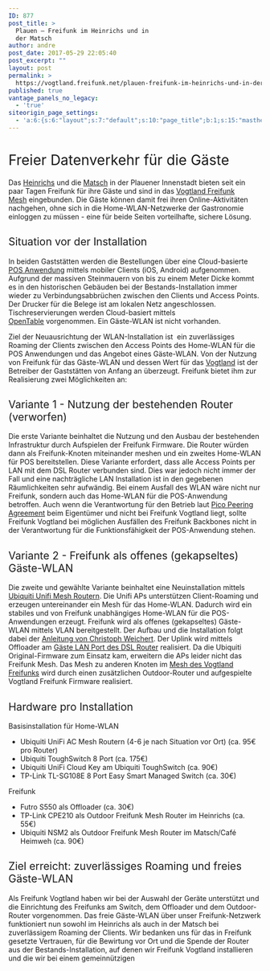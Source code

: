 ```yaml
---
ID: 877
post_title: >
  Plauen – Freifunk im Heinrichs und in
  der Matsch
author: andre
post_date: 2017-05-29 22:05:40
post_excerpt: ""
layout: post
permalink: >
  https://vogtland.freifunk.net/plauen-freifunk-im-heinrichs-und-in-der-matsch/
published: true
vantage_panels_no_legacy:
  - 'true'
siteorigin_page_settings:
  - 'a:6:{s:6:"layout";s:7:"default";s:10:"page_title";b:1;s:15:"masthead_margin";b:1;s:13:"footer_margin";b:1;s:13:"hide_masthead";b:0;s:19:"hide_footer_widgets";b:0;}'
---
```

<h1><span style="font-weight: 400;">Freier Datenverkehr für die Gäste</span></h1>
<span style="font-weight: 400;">Das <a href="http://www.heinrichs-plauen.de/" target="_blank" rel="noopener noreferrer">Heinrichs</a> und die <a href="https://matsch-plauen.jimdo.com/" target="_blank" rel="noopener noreferrer">Matsch</a> in der Plauener Innenstadt bieten seit ein paar Tagen Freifunk für ihre Gäste und sind in das <a href="https://vogtland.freifunk.net/map/" target="_blank" rel="noopener noreferrer">Vogtland Freifunk Mesh</a> eingebunden. Die Gäste können damit frei ihren Online-Aktivitäten nachgehen, ohne sich in die Home-WLAN-Netzwerke der Gastronomie einloggen zu müssen - eine für beide Seiten vorteilhafte, sichere Lösung.</span>
<h2><span style="font-weight: 400;">Situation vor der Installation</span></h2>
<span style="font-weight: 400;">In beiden Gaststätten werden die Bestellungen über eine Cloud-basierte <a href="https://www.gastronovi.de/" target="_blank" rel="noopener noreferrer">POS Anwendung</a> mittels mobiler Clients (iOS, Android) aufgenommen. Aufgrund der massiven Steinmauern von bis zu einem Meter Dicke kommt es in den historischen Gebäuden bei der Bestands-Installation immer wieder zu Verbindungsabbrüchen zwischen den Clients und Access Points. Der Drucker für die Belege ist am lokalen Netz angeschlossen. Tischreservierungen werden Cloud-basiert mittels <a href="https://www.opentable.de/start/home" target="_blank" rel="noopener noreferrer">OpenTable</a> vorgenommen. Ein Gäste-WLAN ist nicht vorhanden. </span>

<span style="font-weight: 400;">Ziel der Neuausrichtung der WLAN-Installation ist  ein zuverlässiges Roaming der Clients zwischen den Access Points des Home-WLAN für die POS Anwendungen und das Angebot eines Gäste-WLAN. Von der Nutzung von Freifunk für das Gäste-WLAN und dessen Wert für das <a href="http://www.vogtland-tourismus.de/" target="_blank" rel="noopener noreferrer">Vogtland</a> ist der Betreiber der Gaststätten von Anfang an überzeugt. Freifunk bietet ihm zur Realisierung zwei Möglichkeiten an:</span>
<h2><span style="font-weight: 400;">Variante 1 - Nutzung der bestehenden Router (verworfen)</span></h2>
<span style="font-weight: 400;">Die erste Variante beinhaltet die Nutzung und den Ausbau der bestehenden Infrastruktur durch Aufspielen der Freifunk Firmware. Die Router würden dann als Freifunk-Knoten miteinander meshen und ein zweites Home-WLAN für POS bereitstellen. Diese Variante erfordert, dass alle Access Points per LAN mit dem DSL Router verbunden sind. Dies war jedoch nicht immer der Fall und eine nachträgliche LAN Installation ist in den gegebenen Räumlichkeiten sehr aufwändig. Bei einem Ausfall des WLAN wäre nicht nur Freifunk, sondern auch das Home-WLAN für die POS-Anwendung betroffen. Auch wenn die Verantwortung für den Betrieb laut <a href="http://www.picopeer.net/PPA-de.shtml" target="_blank" rel="noopener noreferrer">Pico Peering Agreement</a> beim Eigentümer und nicht bei Freifunk Vogtland liegt, sollte Freifunk Vogtland bei möglichen Ausfällen des Freifunk Backbones nicht in der Verantwortung für die Funktionsfähigkeit der POS-Anwendung stehen. </span>
<h2><span style="font-weight: 400;">Variante 2 - Freifunk als offenes (gekapseltes) Gäste-WLAN</span></h2>
<span style="font-weight: 400;">Die zweite und gewählte Variante beinhaltet eine Neuinstallation mittels <a href="http://dl-origin.ubnt.com/datasheets/unifi/UniFi_AC_Mesh_DS.pdf" target="_blank" rel="noopener noreferrer">Ubiquiti Unifi Mesh Routern</a>. Die Unifi APs unterstützen Client-Roaming und erzeugen untereinander ein Mesh für das Home-WLAN. Dadurch wird ein stabiles und von Freifunk unabhängiges Home-WLAN für die POS-Anwendungen erzeugt. Freifunk wird als offenes (gekapseltes) Gäste-WLAN mittels VLAN bereitgestellt. Der Aufbau und die Installation folgt dabei der <a href="https://psi.cx/2017/unifi-ff-setup/" target="_blank" rel="noopener noreferrer">Anleitung von Christoph Weichert</a>. Der Uplink wird mittels Offloader am <a href="https://vogtland.freifunk.net/freifunk-router-an-fritzbox-per-gaeste-lan/" target="_blank" rel="noopener noreferrer">Gäste LAN Port des DSL Router</a> realisiert. Da die Ubiquiti Original-Firmware zum Einsatz kam, erweitern die APs leider nicht das Freifunk Mesh. Das Mesh zu anderen Knoten im <a href="https://vogtland.freifunk.net/map/" target="_blank" rel="noopener noreferrer">Mesh des Vogtland Freifunks</a> wird durch einen zusätzlichen Outdoor-Router und aufgespielte Vogtland Freifunk Firmware realisiert. </span>
<h2><span style="font-weight: 400;">Hardware pro Installation</span></h2>
<span style="font-weight: 400;">Basisinstallation für Home-WLAN </span>
<ul>
 	<li style="font-weight: 400;"><span style="font-weight: 400;">Ubiquiti UniFi AC Mesh Routern (4-6 je nach Situation vor Ort) (ca. 95€ pro Router)</span></li>
 	<li style="font-weight: 400;"><span style="font-weight: 400;">Ubiquiti ToughSwitch 8 Port (ca. 175€)</span></li>
 	<li style="font-weight: 400;"><span style="font-weight: 400;">Ubiquiti UniFi Cloud Key am Ubiquiti ToughSwitch (ca. 90€)</span></li>
 	<li style="font-weight: 400;"><span style="font-weight: 400;">TP-Link TL-SG108E 8 Port Easy Smart Managed Switch (ca. 30€)</span></li>
</ul>
<span style="font-weight: 400;">Freifunk</span>
<ul>
 	<li style="font-weight: 400;"><span style="font-weight: 400;">Futro S550 als Offloader (ca. 30€)</span></li>
 	<li style="font-weight: 400;"><span style="font-weight: 400;">TP-Link CPE210 als Outdoor Freifunk Mesh Router im Heinrichs (ca. 55€)</span></li>
 	<li style="font-weight: 400;"><span style="font-weight: 400;">Ubiquiti NSM2 als Outdoor Freifunk Mesh Router im Matsch/Café Heimweh (ca. 90€)</span></li>
</ul>
<h2><span style="font-weight: 400;">Ziel erreicht: zuverlässiges Roaming und freies Gäste-WLAN</span></h2>
<span style="font-weight: 400;">Als Freifunk Vogtland haben wir bei der Auswahl der Geräte unterstützt und die Einrichtung des Freifunks am Switch, dem Offloader und dem Outdoor-Router vorgenommen. Das freie Gäste-WLAN über unser Freifunk-Netzwerk funktioniert nun sowohl im Heinrichs als auch in der Matsch bei zuverlässigem Roaming der Clients. Wir bedanken uns für das in Freifunk gesetzte Vertrauen, für die Bewirtung vor Ort und die Spende der Router aus der Bestands-Installation, auf denen wir Freifunk Vogtland installieren und die wir bei einem gemeinnützigen </span>